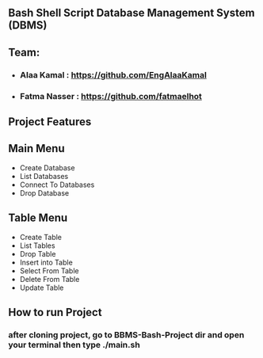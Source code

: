 Bash Shell Script Database Management System (DBMS)
-------------------------------------------------
Team: 
------------
- ### Alaa Kamal : https://github.com/EngAlaaKamal
- ### Fatma Nasser : https://github.com/fatmaelhot

Project Features
-----------
Main Menu
--------
- Create Database
- List Databases
- Connect To Databases
- Drop Database

Table Menu
---------
- Create Table
- List Tables
- Drop Table
- Insert into Table
- Select From Table
- Delete From Table
- Update Table

How to run Project
-------------------
### after cloning project, go to BBMS-Bash-Project dir and open your terminal then type ./main.sh
